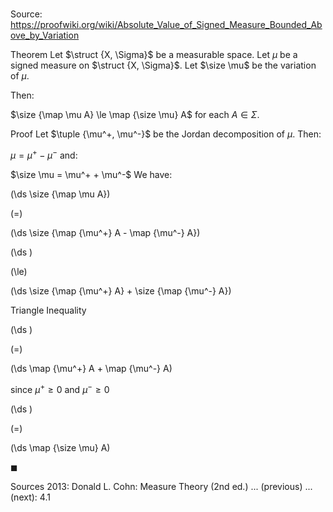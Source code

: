 # 

Source: https://proofwiki.org/wiki/Absolute_Value_of_Signed_Measure_Bounded_Above_by_Variation

Theorem
Let $\struct {X, \Sigma}$ be a measurable space. 
Let $\mu$ be a signed measure on $\struct {X, \Sigma}$. 
Let $\size \mu$ be the variation of $\mu$. 

Then: 

$\size {\map \mu A} \le \map {\size \mu} A$
for each $A \in \Sigma$. 


Proof
Let $\tuple {\mu^+, \mu^-}$ be the Jordan decomposition of $\mu$.
Then: 

$\mu = \mu^+ - \mu^-$
and:

$\size \mu = \mu^+ + \mu^-$
We have: 














\(\ds \size {\map \mu A}\)

\(=\)







\(\ds \size {\map {\mu^+} A - \map {\mu^-} A}\)




















\(\ds \)

\(\le\)







\(\ds \size {\map {\mu^+} A} + \size {\map {\mu^-} A}\)





Triangle Inequality














\(\ds \)

\(=\)







\(\ds \map {\mu^+} A + \map {\mu^-} A\)





since $\mu^+ \ge 0$ and $\mu^- \ge 0$














\(\ds \)

\(=\)







\(\ds \map {\size \mu} A\)









$\blacksquare$


Sources
2013: Donald L. Cohn: Measure Theory (2nd ed.) ... (previous) ... (next): $4.1$




